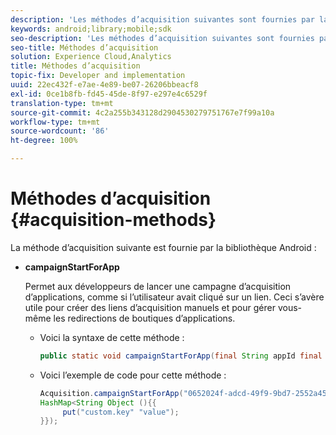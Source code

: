 ```yaml
---
description: 'Les méthodes d’acquisition suivantes sont fournies par la bibliothèque Android : '
keywords: android;library;mobile;sdk
seo-description: 'Les méthodes d’acquisition suivantes sont fournies par la bibliothèque Android : '
seo-title: Méthodes d’acquisition
solution: Experience Cloud,Analytics
title: Méthodes d’acquisition
topic-fix: Developer and implementation
uuid: 22ec432f-e7ae-4e89-be07-26206bbeacf8
exl-id: 0ce1b8fb-fd45-45de-8f97-e297e4c6529f
translation-type: tm+mt
source-git-commit: 4c2a255b343128d2904530279751767e7f99a10a
workflow-type: tm+mt
source-wordcount: '86'
ht-degree: 100%

---
```


# Méthodes d’acquisition {#acquisition-methods}

La méthode d’acquisition suivante est fournie par la bibliothèque Android :

* **campaignStartForApp**

   Permet aux développeurs de lancer une campagne d’acquisition d’applications, comme si l’utilisateur avait cliqué sur un lien. Ceci s’avère utile pour créer des liens d’acquisition manuels et pour gérer vous-même les redirections de boutiques d’applications.

   * Voici la syntaxe de cette méthode :

      ```java
      public static void campaignStartForApp(final String appId final Map<String Object> data); 
      ```

   * Voici l’exemple de code pour cette méthode :

      ```java
      Acquisition.campaignStartForApp("0652024f-adcd-49f9-9bd7-2552a4564d2f" new 
      HashMap<String Object (){{
           put("custom.key" "value");
      }}); 
      ```
